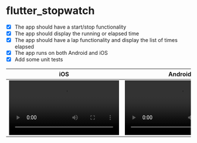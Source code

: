 # flutter_stopwatch

- [x] The app should have a start/stop functionality
- [x] The app should display the running or elapsed time
- [x] The app should have a lap functionality and display the list of times elapsed
- [x] The app runs on both Android and iOS
- [x] Add some unit tests

|    iOS    |    Android    |
|:---:|:---:|
|<video src="https://user-images.githubusercontent.com/32585133/222534496-4e033646-30dd-4c62-a8c3-9fc067ae43a5.mov">|<video src="https://user-images.githubusercontent.com/32585133/222534576-6db5319e-9ed8-453b-b911-00f6eceb6458.mov">|
